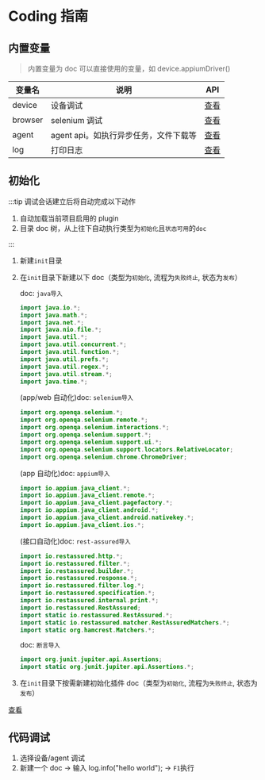 # Coding 指南

## 内置变量

> 内置变量为 doc 可以直接使用的变量，如 device.appiumDriver()

| 变量名  | 说明                                  | API                                                                                                             |
| ------- | ------------------------------------- | --------------------------------------------------------------------------------------------------------------- |
| device  | 设备调试                              | [查看](https://github.com/yqhp/yqhp/blob/main/agent/agent-web/src/main/java/com/yqhp/agent/jshell/Device.java)  |
| browser | selenium 调试                         | [查看](https://github.com/yqhp/yqhp/blob/main/agent/agent-web/src/main/java/com/yqhp/agent/jshell/Browser.java) |
| agent   | agent api。如执行异步任务，文件下载等 | [查看](https://github.com/yqhp/yqhp/blob/main/agent/agent-web/src/main/java/com/yqhp/agent/jshell/Agent.java)   |
| log     | 打印日志                              | [查看](https://github.com/yqhp/yqhp/blob/main/agent/agent-web/src/main/java/com/yqhp/agent/jshell/Logger.java)  |

## 初始化

:::tip
调试会话建立后将自动完成以下动作

1. 自动加载当前项目启用的 plugin
2. 目录 doc 树，从上往下自动执行类型为`初始化`且`状态可用`的`doc`

:::

1. 新建`init`目录
2. 在`init`目录下新建以下 doc（类型为`初始化`, 流程为`失败终止`, 状态为`发布`）

   doc: `java导入`

   ```java
   import java.io.*;
   import java.math.*;
   import java.net.*;
   import java.nio.file.*;
   import java.util.*;
   import java.util.concurrent.*;
   import java.util.function.*;
   import java.util.prefs.*;
   import java.util.regex.*;
   import java.util.stream.*;
   import java.time.*;
   ```

   (app/web 自动化)doc: `selenium导入`

   ```java
   import org.openqa.selenium.*;
   import org.openqa.selenium.remote.*;
   import org.openqa.selenium.interactions.*;
   import org.openqa.selenium.support.*;
   import org.openqa.selenium.support.ui.*;
   import org.openqa.selenium.support.locators.RelativeLocator;
   import org.openqa.selenium.chrome.ChromeDriver;
   ```

   (app 自动化)doc: `appium导入`

   ```java
   import io.appium.java_client.*;
   import io.appium.java_client.remote.*;
   import io.appium.java_client.pagefactory.*;
   import io.appium.java_client.android.*;
   import io.appium.java_client.android.nativekey.*;
   import io.appium.java_client.ios.*;
   ```

   (接口自动化)doc: `rest-assured导入`

   ```java
   import io.restassured.http.*;
   import io.restassured.filter.*;
   import io.restassured.builder.*;
   import io.restassured.response.*;
   import io.restassured.filter.log.*;
   import io.restassured.specification.*;
   import io.restassured.internal.print.*;
   import io.restassured.RestAssured;
   import static io.restassured.RestAssured.*;
   import static io.restassured.matcher.RestAssuredMatchers.*;
   import static org.hamcrest.Matchers.*;
   ```

   doc: `断言导入`

   ```java
   import org.junit.jupiter.api.Assertions;
   import static org.junit.jupiter.api.Assertions.*;
   ```

3. 在`init`目录下按需新建初始化插件 doc（类型为`初始化`, 流程为`失败终止`, 状态为`发布`）

[查看](/guide/plugins#插件列表)

## 代码调试

1. 选择设备/agent 调试
2. 新建一个 doc -> 输入 log.info("hello world"); -> `F1`执行
